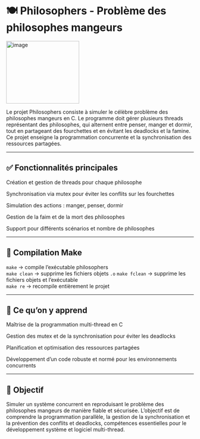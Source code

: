 # 🍽️ Philosophers - Problème des philosophes mangeurs

<img width="196" height="168" alt="image" src="https://github.com/user-attachments/assets/3715d360-5e00-41cc-86c5-e2239a3eac01" />

Le projet Philosophers consiste à simuler le célèbre problème des philosophes mangeurs en C.
Le programme doit gérer plusieurs threads représentant des philosophes, qui alternent entre penser, manger et dormir, tout en partageant des fourchettes et en évitant les deadlocks et la famine.
Ce projet enseigne la programmation concurrente et la synchronisation des ressources partagées.

---

## ✅ Fonctionnalités principales

Création et gestion de threads pour chaque philosophe

Synchronisation via mutex pour éviter les conflits sur les fourchettes

Simulation des actions : manger, penser, dormir

Gestion de la faim et de la mort des philosophes

Support pour différents scénarios et nombre de philosophes

---

## 🔧 Compilation Make

`make`        → compile l’exécutable philosophers  
`make clean`  → supprime les fichiers objets `.o` 
`make fclean` → supprime les fichiers objets et l’exécutable  
`make re`     → recompile entièrement le projet

---

## 🧠 Ce qu’on y apprend

Maîtrise de la programmation multi-thread en C

Gestion des mutex et de la synchronisation pour éviter les deadlocks

Planification et optimisation des ressources partagées

Développement d’un code robuste et normé pour les environnements concurrents

---

## 🏁 Objectif

Simuler un système concurrent en reproduisant le problème des philosophes mangeurs de manière fiable et sécurisée.
L’objectif est de comprendre la programmation parallèle, la gestion de la synchronisation et la prévention des conflits et deadlocks, compétences essentielles pour le développement système et logiciel multi-thread.
